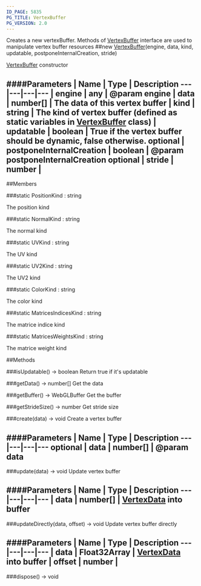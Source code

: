 ```yaml
---
ID_PAGE: 5835
PG_TITLE: VertexBuffer
PG_VERSION: 2.0
---
```


Creates a new vertexBuffer. Methods of [VertexBuffer](page.php?p=5835) interface are used to manipulate vertex buffer resources
##new [VertexBuffer](page.php?p=5835)(engine, data, kind, updatable, postponeInternalCreation, stride)

 [VertexBuffer](page.php?p=5835) constructor


####Parameters
 | Name | Type | Description
---|---|---|---
 | engine | any | @param engine
 | data | number[] | The data of this vertex buffer
 | kind | string | The kind of vertex buffer (defined as static variables in [VertexBuffer](page.php?p=5835) class)
 | updatable | boolean | True if the vertex buffer should be dynamic, false otherwise.
optional | postponeInternalCreation | boolean | @param postponeInternalCreation
optional | stride | number | 
---

##Members

###static PositionKind : string



The position kind


###static NormalKind : string



The normal kind


###static UVKind : string



The UV kind


###static UV2Kind : string



The UV2 kind


###static ColorKind : string



The color kind


###static MatricesIndicesKind : string



The matrice indice kind


###static MatricesWeightsKind : string



The matrice weight kind







##Methods

###isUpdatable() &rarr; boolean
Return true if it's updatable




###getData() &rarr; number[]
Get the data




###getBuffer() &rarr; WebGLBuffer
Get the buffer




###getStrideSize() &rarr; number
Get stride size




###create(data) &rarr; void
Create a vertex buffer



####Parameters
 | Name | Type | Description
---|---|---|---
optional | data | number[] | @param data
---

###update(data) &rarr; void
Update vertex buffer



####Parameters
 | Name | Type | Description
---|---|---|---
 | data | number[] | [VertexData](page.php?p=5825) into buffer
---

###updateDirectly(data, offset) &rarr; void
Update vertex buffer directly



####Parameters
 | Name | Type | Description
---|---|---|---
 | data | Float32Array | [VertexData](page.php?p=5825) into buffer
 | offset | number | 
---

###dispose() &rarr; void

